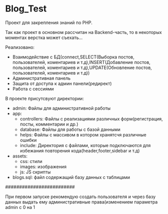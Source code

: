 # Blog_Test
Проект для закрепления знаний по PHP.

Так как проект в основном рассчитан на Backend-часть, то в некоторых моментах верстка может съехать...

Реализовано:
* Взаимодействие с БД(connect,SELECT(Выборка постов, пользователей, коментариев и т.д),INSERT(Добавление постов, пользователей, коментариев и т.д),UPDATE(Обновление постов, пользователей, коментариев и т.д))
* Административная панель
* Защита от доступа к админ панели(редирект)
* Работа с сессиями
  
В проекте присутсвуют директории:
* admin: Файлы для административной работы
* app:
    * controllers: Файлы с реализациями различных форм(регистрация, посты, комментарии и др.)
    * database: Файлы для работы с базой данными
    * helps: Файлы с массивом в котором хранятсчя различные ошибки
    * include: Директория с файлами, которые подключаются для избежания повторения кода(header,footer,sidebar и т.д)
* assets:
    * css: стили
    * images: изображения
    * js: JS скрипты
* blogs.sql: файл содержащий базу данных с таблицами

#########################

При первом запуске рекомендую создать пользователя и через базу данных выдать ему административные права(изменением параметра admin с 0 на 1
